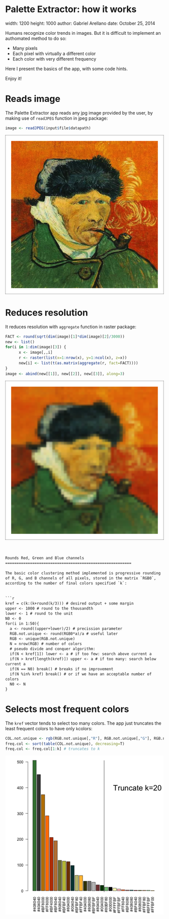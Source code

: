 Palette Extractor: how it works
========================================================
width: 1200
height: 1000
author: Gabriel Arellano
date: October 25, 2014

Humans recognize color trends in images. But it is difficult to implement an authomated method to do so:

- Many pixels
- Each pixel with virtually a different color
- Each color with very different frequency

Here I present the basics of the app, with some code hints.

Enjoy it!

Reads image
========================================================

The Palette Extractor app reads any jpg image provided by the user, by making use of `readJPEG` function in jpeg package:


```r
image <- readJPEG(input$file$datapath)
```

![plot of chunk unnamed-chunk-2](brief_presentation-figure/unnamed-chunk-2.png) 

Reduces resolution
========================================================
It reduces resolution with `aggregate` function in raster package:

```r
FACT <- round(sqrt(dim(image)[1]*dim(image)[2]/3000))
new <- list()
for(i in 1:dim(image)[3]) {
      x <- image[,,i]
      r <- raster(list(x=1:nrow(x), y=1:ncol(x), z=x))
      new[i] <- list(t(as.matrix(aggregate(r, fact=FACT))))
}
image <- abind(new[[1]], new[[2]], new[[3]], along=3)
```

![plot of chunk unnamed-chunk-4](brief_presentation-figure/unnamed-chunk-4.png) 

```


Rounds Red, Green and Blue channels
========================================================

The basic color clustering method implemented is progressive rounding of R, G, and B channels of all pixels, stored in the matrix `RGB0`, according to the number of final colors specified `k`:


```r
kref = c(k:(k+round(k/3))) # desired output + some margin
upper <- 1000 # round to the thousandth
lower <- 1 # round to the unit
N0 <- 0
for(i in 1:50){
  a <- round((upper+lower)/2) # precission parameter
  RGB.not.unique <- round(RGB0*a)/a # useful later
  RGB <- unique(RGB.not.unique)
  N = nrow(RGB) # number of colors
  # pseudo divide and conquer algorithm:
  if(N < kref[1]) lower <- a # if too few: search above current a
  if(N > kref[length(kref)]) upper <- a # if too many: search below current a
  if(N == N0) break() # breaks if no improvement
  if(N %in% kref) break() # or if we have an acceptable number of colors
  N0 <- N
}
```

Selects most frequent colors
========================================================

The `kref` vector tends to select too many colors. The app just truncates the least frequent colors to have only `k`colors:


```r
COL.not.unique <- rgb(RGB.not.unique[,"R"], RGB.not.unique[,"G"], RGB.not.unique[,"B"])
freq.col <- sort(table(COL.not.unique), decreasing=T)
freq.col <- freq.col[1:k] # truncates to k
```

![plot of chunk unnamed-chunk-7](brief_presentation-figure/unnamed-chunk-7.png) 



